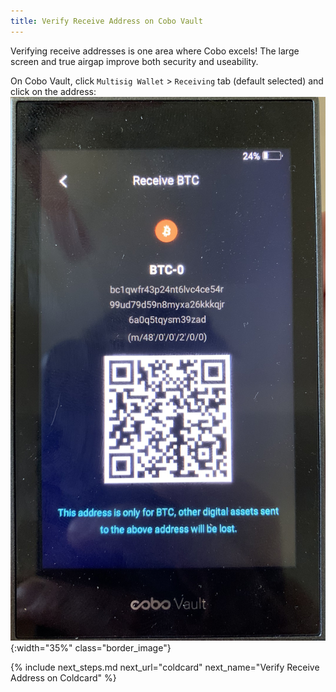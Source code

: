 ```yaml
---
title: Verify Receive Address on Cobo Vault 
---
```


Verifying receive addresses is one area where Cobo excels!
The large screen and true airgap improve both security and useability.

On Cobo Vault, click `Multisig Wallet` > `Receiving` tab (default selected) and click on the address:  
![](/assets/img/verify-receive-address-cobo.jpeg){:width="35%" class="border_image"} 

{% include next_steps.md next_url="coldcard" next_name="Verify Receive Address on Coldcard" %}
